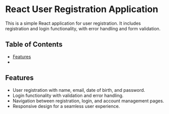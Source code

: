 # React User Registration Application

This is a simple React application for user registration. It includes registration and login functionality, with error handling and form validation.

## Table of Contents

- [Features](#features)
-

## Features

- User registration with name, email, date of birth, and password.
- Login functionality with validation and error handling.
- Navigation between registration, login, and account management pages.
- Responsive design for a seamless user experience.
